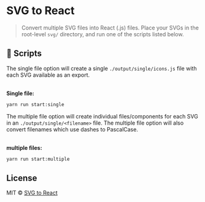 # SVG to React

> Convert multiple SVG files into React (.js) files. Place your SVGs in the root-level `svg/` directory, and run one of the scripts listed below.


## 📜 Scripts

The single file option will create a single `./output/single/icons.js` file with each SVG available as an export.<br><br>

**Single file:**
```bash
yarn run start:single
```

The multiple file option will create individual files/components for each SVG in an `./output/single/<filename>` file. The multiple file option will also convert filenames which use dashes to PascalCase.<br><br>

**multiple files:**
```bash
yarn run start:multiple
```

## License
MIT © [SVG to React](https://github.com/iPzard/svg-to-react)